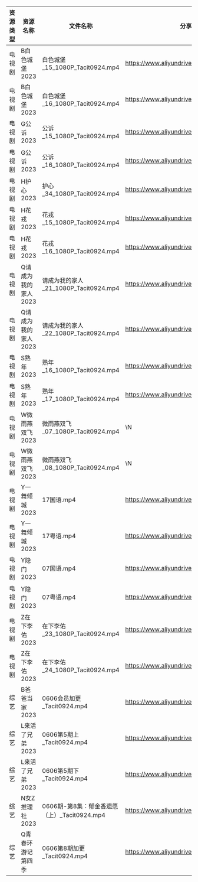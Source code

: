 | 资源类型 | 资源名称         | 文件名称                             | 分享链接                                      | 更新时间       |
| ---- | ------------ | -------------------------------- | ----------------------------------------- | ---------- |
| 电视剧  | B白色城堡2023    | 白色城堡_15_1080P_Tacit0924.mp4      | https://www.aliyundrive.com/s/RaWxk24QWV6 | 2023-06-07 |
| 电视剧  | B白色城堡2023    | 白色城堡_16_1080P_Tacit0924.mp4      | https://www.aliyundrive.com/s/RaWxk24QWV6 | 2023-06-07 |
| 电视剧  | G公诉2023      | 公诉_15_1080P_Tacit0924.mp4        | https://www.aliyundrive.com/s/SKq7GkiMEWX | 2023-06-07 |
| 电视剧  | G公诉2023      | 公诉_16_1080P_Tacit0924.mp4        | https://www.aliyundrive.com/s/SKq7GkiMEWX | 2023-06-07 |
| 电视剧  | H护心2023      | 护心_34_1080P_Tacit0924.mp4        | https://www.aliyundrive.com/s/9HkxgS4UCNB | 2023-06-07 |
| 电视剧  | H花戎2023      | 花戎_15_1080P_Tacit0924.mp4        | https://www.aliyundrive.com/s/DsKqmGre9hn | 2023-06-07 |
| 电视剧  | H花戎2023      | 花戎_16_1080P_Tacit0924.mp4        | https://www.aliyundrive.com/s/DsKqmGre9hn | 2023-06-07 |
| 电视剧  | Q请成为我的家人2023 | 请成为我的家人_21_1080P_Tacit0924.mp4   | https://www.aliyundrive.com/s/LVhk36Kw3hq | 2023-06-07 |
| 电视剧  | Q请成为我的家人2023 | 请成为我的家人_22_1080P_Tacit0924.mp4   | https://www.aliyundrive.com/s/LVhk36Kw3hq | 2023-06-07 |
| 电视剧  | S熟年2023      | 熟年_16_1080P_Tacit0924.mp4        | https://www.aliyundrive.com/s/izBC7e3hvcb | 2023-06-07 |
| 电视剧  | S熟年2023      | 熟年_17_1080P_Tacit0924.mp4        | https://www.aliyundrive.com/s/izBC7e3hvcb | 2023-06-07 |
| 电视剧  | W微雨燕双飞2023   | 微雨燕双飞_07_1080P_Tacit0924.mp4     | \N                                        | 2023-06-07 |
| 电视剧  | W微雨燕双飞2023   | 微雨燕双飞_08_1080P_Tacit0924.mp4     | \N                                        | 2023-06-07 |
| 电视剧  | Y一舞倾城2023    | 17国语.mp4                         | https://www.aliyundrive.com/s/rJHcZFVa1Tf | 2023-06-07 |
| 电视剧  | Y一舞倾城2023    | 17粤语.mp4                         | https://www.aliyundrive.com/s/rJHcZFVa1Tf | 2023-06-07 |
| 电视剧  | Y隐门2023      | 07国语.mp4                         | https://www.aliyundrive.com/s/3hQ1KUe4HeE | 2023-06-07 |
| 电视剧  | Y隐门2023      | 07粤语.mp4                         | https://www.aliyundrive.com/s/3hQ1KUe4HeE | 2023-06-07 |
| 电视剧  | Z在下李佑2023    | 在下李佑_23_1080P_Tacit0924.mp4      | https://www.aliyundrive.com/s/XDyqjGPExFg | 2023-06-07 |
| 电视剧  | Z在下李佑2023    | 在下李佑_24_1080P_Tacit0924.mp4      | https://www.aliyundrive.com/s/XDyqjGPExFg | 2023-06-07 |
| 综艺   | B爸爸当家2023    | 0606会员加更_Tacit0924.mp4           | https://www.aliyundrive.com/s/SqHa3g1TkvY | 2023-06-07 |
| 综艺   | L来活了兄弟2023   | 0606第5期上_Tacit0924.mp4           | https://www.aliyundrive.com/s/84p43QwL9GW | 2023-06-07 |
| 综艺   | L来活了兄弟2023   | 0606第5期下_Tacit0924.mp4           | https://www.aliyundrive.com/s/84p43QwL9GW | 2023-06-07 |
| 综艺   | N女Z推理社2023   | 0606期-第8集：郁金香遗愿（上）_Tacit0924.mp4 | https://www.aliyundrive.com/s/RA6dKYNxzLz | 2023-06-07 |
| 综艺   | Q青春环游记第四季    | 0606第8期加更_Tacit0924.mp4          | https://www.aliyundrive.com/s/YcPwXPmrXec | 2023-06-07 |
